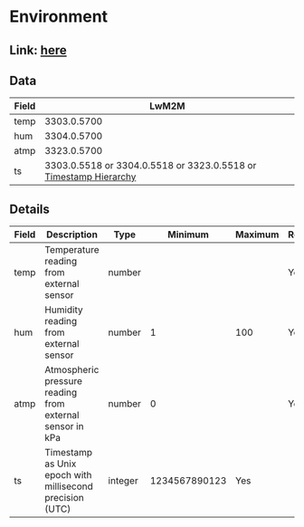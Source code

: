 # Environment

## Link: [here](https://github.com/NordicSemiconductor/asset-tracker-cloud-docs/blob/saga/docs/cloud-protocol/Reported.ts)

## Data

| Field | LwM2M                                                                                                                                                                      |
| ----- | -------------------------------------------------------------------------------------------------------------------------------------------------------------------------- |
| temp  | 3303.0.5700                                                                                                                                                                |
| hum   | 3304.0.5700                                                                                                                                                                |
| atmp  | 3323.0.5700                                                                                                                                                                |
| ts    | 3303.0.5518 or 3304.0.5518 or 3323.0.5518 or [Timestamp Hierarchy](https://github.com/MLopezJ/asset-tracker-cloud-coiote-azure-converter-js/tree/saga#timestamp-hierarchy) |

## Details

| Field | Description                                              | Type    | Minimum       | Maximum | Required |
| ----- | -------------------------------------------------------- | ------- | ------------- | ------- | -------- |
| temp  | Temperature reading from external sensor                 | number  |               |         | Yes      |
| hum   | Humidity reading from external sensor                    | number  | 1             | 100     | Yes      |
| atmp  | Atmospheric pressure reading from external sensor in kPa | number  | 0             |         | Yes      |
| ts    | Timestamp as Unix epoch with millisecond precision (UTC) | integer | 1234567890123 | Yes     |
